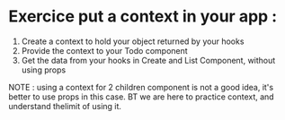 # Exercice put a context in your app :

1. Create a context to hold your object returned by your hooks
1. Provide the context to your Todo component
1. Get the data from your hooks in Create and List Component, without using props

NOTE : using a context for 2 children component is not a good idea, it's better to use props in this case. BT we are
here to practice context, and understand thelimit of using it.

